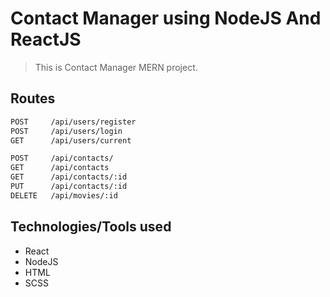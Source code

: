 # Contact Manager using NodeJS And ReactJS
> This is Contact Manager MERN project.

## Routes
```bash
POST     /api/users/register
POST     /api/users/login
GET      /api/users/current

POST     /api/contacts/
GET      /api/contacts
GET      /api/contacts/:id
PUT      /api/contacts/:id
DELETE   /api/movies/:id

```



## Technologies/Tools used

- React
- NodeJS
- HTML
- SCSS
